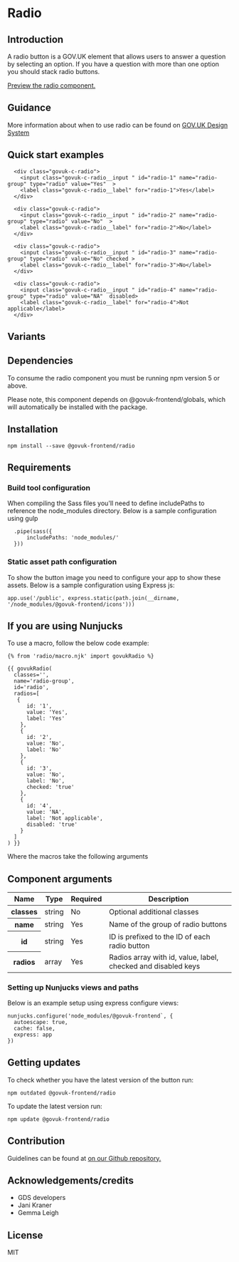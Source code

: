 # Radio

## Introduction

A radio button is a GOV.UK element that allows users to answer a question by selecting an option. If you have a question with more than one option you should stack radio buttons.

[Preview the radio component.](http://govuk-frontend-review.herokuapp.com/components/radio/preview)

## Guidance

More information about when to use radio can be found on [GOV.UK Design System](http://www.linktodesignsystem.com/radio "Link to read guidance on the use of radio on Gov.uk Design system website")

## Quick start examples

      <div class="govuk-c-radio">
        <input class="govuk-c-radio__input " id="radio-1" name="radio-group" type="radio" value="Yes"  >
        <label class="govuk-c-radio__label" for="radio-1">Yes</label>
      </div>

      <div class="govuk-c-radio">
        <input class="govuk-c-radio__input " id="radio-2" name="radio-group" type="radio" value="No"  >
        <label class="govuk-c-radio__label" for="radio-2">No</label>
      </div>

      <div class="govuk-c-radio">
        <input class="govuk-c-radio__input " id="radio-3" name="radio-group" type="radio" value="No" checked >
        <label class="govuk-c-radio__label" for="radio-3">No</label>
      </div>

      <div class="govuk-c-radio">
        <input class="govuk-c-radio__input " id="radio-4" name="radio-group" type="radio" value="NA"  disabled>
        <label class="govuk-c-radio__label" for="radio-4">Not applicable</label>
      </div>

## Variants

## Dependencies

To consume the radio component you must be running npm version 5 or above.

Please note, this component depends on @govuk-frontend/globals, which will automatically be installed with the package.

## Installation

    npm install --save @govuk-frontend/radio

## Requirements

### Build tool configuration

When compiling the Sass files you'll need to define includePaths to reference the node_modules directory. Below is a sample configuration using gulp

      .pipe(sass({
          includePaths: 'node_modules/'
      }))

### Static asset path configuration

To show the button image you need to configure your app to show these assets. Below is a sample configuration using Express js:

    app.use('/public', express.static(path.join(__dirname, '/node_modules/@govuk-frontend/icons')))

## If you are using Nunjucks

To use a macro, follow the below code example:

    {% from 'radio/macro.njk' import govukRadio %}

    {{ govukRadio(
      classes='',
      name='radio-group',
      id='radio',
      radios=[
       {
          id: '1',
          value: 'Yes',
          label: 'Yes'
        },
        {
          id: '2',
          value: 'No',
          label: 'No'
        },
        {
          id: '3',
          value: 'No',
          label: 'No',
          checked: 'true'
        },
        {
          id: '4',
          value: 'NA',
          label: 'Not applicable',
          disabled: 'true'
        }
      ]
    ) }}

Where the macros take the following arguments

## Component arguments

<div>

<table class="govuk-c-table ">

<thead class="govuk-c-table__head">

<tr class="govuk-c-table__row">

<th class="govuk-c-table__header " scope="col">Name</th>

<th class="govuk-c-table__header " scope="col">Type</th>

<th class="govuk-c-table__header " scope="col">Required</th>

<th class="govuk-c-table__header " scope="col">Description</th>

</tr>

</thead>

<tbody class="govuk-c-table__body">

<tr class="govuk-c-table__row">

<th class="govuk-c-table__header" scope="row">classes</th>

<td class="govuk-c-table__cell ">string</td>

<td class="govuk-c-table__cell ">No</td>

<td class="govuk-c-table__cell ">Optional additional classes</td>

</tr>

<tr class="govuk-c-table__row">

<th class="govuk-c-table__header" scope="row">name</th>

<td class="govuk-c-table__cell ">string</td>

<td class="govuk-c-table__cell ">Yes</td>

<td class="govuk-c-table__cell ">Name of the group of radio buttons</td>

</tr>

<tr class="govuk-c-table__row">

<th class="govuk-c-table__header" scope="row">id</th>

<td class="govuk-c-table__cell ">string</td>

<td class="govuk-c-table__cell ">Yes</td>

<td class="govuk-c-table__cell ">ID is prefixed to the ID of each radio button</td>

</tr>

<tr class="govuk-c-table__row">

<th class="govuk-c-table__header" scope="row">radios</th>

<td class="govuk-c-table__cell ">array</td>

<td class="govuk-c-table__cell ">Yes</td>

<td class="govuk-c-table__cell ">Radios array with id, value, label, checked and disabled keys</td>

</tr>

</tbody>

</table>

</div>

### Setting up Nunjucks views and paths

Below is an example setup using express configure views:

    nunjucks.configure('node_modules/@govuk-frontend`, {
      autoescape: true,
      cache: false,
      express: app
    })

## Getting updates

To check whether you have the latest version of the button run:

    npm outdated @govuk-frontend/radio

To update the latest version run:

    npm update @govuk-frontend/radio

## Contribution

Guidelines can be found at [on our Github repository.](https://github.com/alphagov/govuk-frontend/blob/master/CONTRIBUTING.md "link to contributing guidelines on our github repository")

## Acknowledgements/credits

*   GDS developers
*   Jani Kraner
*   Gemma Leigh

## License

MIT